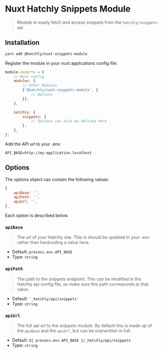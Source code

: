 # Nuxt Hatchly Snippets Module

> Module to easily fetch and access snippets from the `hatchly/snippets` api

## Installation

```bash
yarn add @hatchly/nuxt-snippets-module
```

Register the module in your nuxt applications config file:

```js
module.exports = {
    // Nuxt config
    modules: {
        // Other Modules
        ['@hatchly/nuxt-snippets-module', {
            // Options
        }],
    },

    hatchly: {
        snippets: {
            // Options can also be defined here
        },
    },
};
```

Add the API url to your .env:

```
API_BASE=http://my-application.localhost
```

## Options

The options object can contain the following values: 

```js
{
    apiBase: '',
    apiPath: '',
    apiUrl: '',
},
```

Each option is described below.

### `apiBase`

> The url of your Hatchly site. This is should be updated in your .env rather than hardcoding a value here.

- Default: `process.env.API_BASE`
- Type: `string`

### `apiPath`

> The path to the snippets endpoint. This can be modified in the Hatchly api config file, so make sure this path corresponds to that value.

- Default: `'_hatchly/api/snippets'`
- Type: `string`

### `apiUrl`

> The full api url to the snippets module. By default this is made up of the `apiBase` and the `apiUrl`, but can be overwritten in full.

- Default: `${ process.env.API_BASE }/_hatchly/api/snippets`
- Type: `string`


